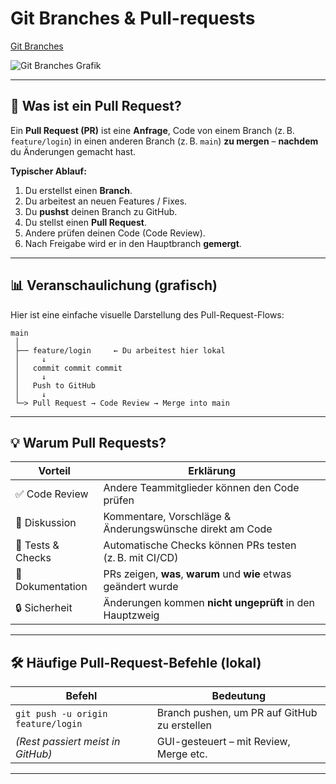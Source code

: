# Git Branches & Pull-requests

[Git Branches](../github-and-markdown/cheatsheet.md)

![Git Branches Grafik](https://raw.githubusercontent.com/neuefische/allspice-cgn-fssd-25/d5137b2763c026b32e89c21a5b354c07865e0520/sessions/git-branches-and-prs/assets/branches.png)


---

## 🔄 Was ist ein **Pull Request**?

Ein **Pull Request (PR)** ist eine **Anfrage**, Code von einem Branch (z. B. `feature/login`) in einen anderen Branch (z. B. `main`) **zu mergen** – **nachdem** du Änderungen gemacht hast.

**Typischer Ablauf:**

1. Du erstellst einen **Branch**.
2. Du arbeitest an neuen Features / Fixes.
3. Du **pushst** deinen Branch zu GitHub.
4. Du stellst einen **Pull Request**.
5. Andere prüfen deinen Code (Code Review).
6. Nach Freigabe wird er in den Hauptbranch **gemergt**.

---

## 📊 Veranschaulichung (grafisch)

Hier ist eine einfache visuelle Darstellung des Pull-Request-Flows:

```
main
 │
 ├── feature/login     ← Du arbeitest hier lokal
 │     ↓
 │   commit commit commit
 │     ↓
 │   Push to GitHub
 │     ↓
 └─> Pull Request → Code Review → Merge into main
```

---

## 💡 Warum Pull Requests?

| Vorteil           | Erklärung                                                       |
| ----------------- | --------------------------------------------------------------- |
| ✅ Code Review     | Andere Teammitglieder können den Code prüfen                    |
| 📝 Diskussion     | Kommentare, Vorschläge & Änderungswünsche direkt am Code        |
| 🧪 Tests & Checks | Automatische Checks können PRs testen (z. B. mit CI/CD)         |
| 📜 Dokumentation  | PRs zeigen, **was**, **warum** und **wie** etwas geändert wurde |
| 🔒 Sicherheit     | Änderungen kommen **nicht ungeprüft** in den Hauptzweig         |

---

## 🛠️ Häufige Pull-Request-Befehle (lokal)

| Befehl                             | Bedeutung                                    |
| ---------------------------------- | -------------------------------------------- |
| `git push -u origin feature/login` | Branch pushen, um PR auf GitHub zu erstellen |
| *(Rest passiert meist in GitHub)*  | GUI-gesteuert – mit Review, Merge etc.       |

---
